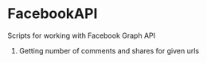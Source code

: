 # FacebookAPI
Scripts for working with Facebook Graph API

1) Getting number of comments and shares for given urls
